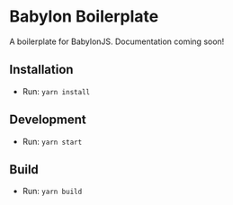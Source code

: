 # Babylon Boilerplate

A boilerplate for BabylonJS. Documentation coming soon!

## Installation

* Run: `yarn install`


## Development

* Run: `yarn start`


## Build

* Run: `yarn build`
